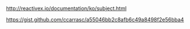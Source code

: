 http://reactivex.io/documentation/ko/subject.html

https://gist.github.com/ccarrasc/a55046bb2c8afb6c49a8498f2e56bba4